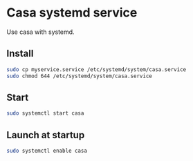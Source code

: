 # Casa systemd service
Use casa with systemd.

## Install
```sh
sudo cp myservice.service /etc/systemd/system/casa.service
sudo chmod 644 /etc/systemd/system/casa.service
```

## Start
```sh
sudo systemctl start casa
```

## Launch at startup
```sh
sudo systemctl enable casa
```
